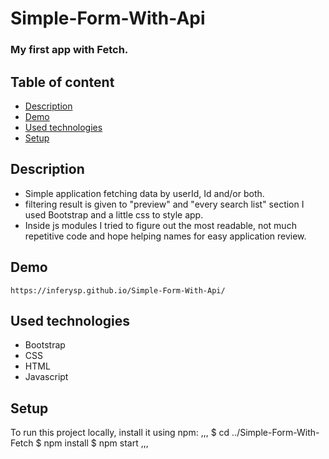 # Simple-Form-With-Api

### My first app with Fetch.

## Table of content

* [Description](Description)
* [Demo](#Demo)
* [Used technologies](#Used-technologies)
* [Setup](#Setup)

## Description

* Simple application fetching data by userId, Id and/or both.
* filtering result is given to "preview" and "every search list" section
I used Bootstrap and a little css to style app.
* Inside js modules I tried to figure out the most readable, not much repetitive code
and hope helping names for easy application review.

## Demo

`https://inferysp.github.io/Simple-Form-With-Api/`

## Used technologies

* Bootstrap
* CSS
* HTML
* Javascript

## Setup
To run this project locally, install it using npm:
,,,
$ cd ../Simple-Form-With-Fetch
$ npm install
$ npm start
,,,
